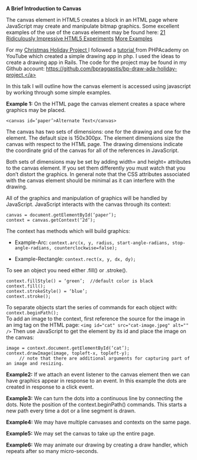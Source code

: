 **A Brief Introduction to Canvas** <br>The canvas element in HTML5 creates a block in an HTML page where JavaScript may create and manipulate bitmap graphics.  Some excellent examples of the use of the canvas element may be found  here:<a href='http://code.tutsplus.com/articles/21-ridiculously-impressive-html5-canvas-experiments--net-14210'>21 Ridiculously Impressive HTML5 Experiments</a><a href='http://davidwalsh.name/canvas-demos'>More Examples</a>For my <a href='https://bp-draw.herokuapp.com/' >Christmas Holiday Project </a>I followed a <a href='https://www.youtube.com/watch?v=m4sioSqlXhQ'> tutorial </a> from  PHPAcademy on YouTube  which created a simple drawing app in php. I used the ideas to create a drawing app in Rails.   The code for the project may be found in my Github account: <a href= 'https://github.com/bpraggastis/bp-draw-ada-holiday-project'>https://github.com/bpraggastis/bp-draw-ada-holiday-project.</a>In this talk I will outline how the canvas element is accessed using javascript  by working through some simple examples.**Example 1:**On the HTML page the canvas element creates a space where graphics may be placed.

	<canvas id=’paper’>Alternate Text</canvas>

The canvas has two sets of dimensions: one for the drawing and one for the element. The default size is 150x300px.The element dimensions size the canvas with respect to the HTML page.The drawing dimensions indicate the coordinate grid of the canvas for all of the references in JavaScript.Both sets of dimensions may be set by adding width= and height=  attributes to the canvas element. If you set them differently you must watch that you don’t distort the graphics. In general note that the CSS attributes associated with the canvas  element should be minimal as it can interfere with the drawing.All of the graphics and manipulation of graphics will be handled by JavaScript.JavaScript interacts with the canvas through its context:
```markup
canvas = document.getElementById(‘paper’);context = canvas.getContext(‘2d’);
 ````

The context has methods which will build graphics:
- Example-Arc: `context.arc(x, y, radius, start-angle-radians, stop-angle-radians, counterclockwise=false);`
- Example-Rectangle: `context.rect(x, y, dx, dy);`
To see an object you need either .fill() or .stroke().
```markupcontext.fillStyle() = ‘green’;  //default color is blackcontext.fill();context.strokeStyle() = ‘blue’;context.stroke();
```To separate objects start the series of commands for each object with:<br>`context.beginPath();`<br>To add an image to the context, first reference the source for the image in an img tag on the HTML page:
`<img id="cat" src="cat-image.jpeg" alt=""  />`
Then use JavaScript to get the element by its id and place the image on the canvas:
```markupimage = context.document.getElementById(‘cat’);context.drawImage(image, topleft-x, topleft-y);
     // note that there are additional arguments for capturing part of an image and resizing.
```**Example2:**If we attach an event listener to the canvas element then we can have graphics appear in response to an event. In this example the dots are created in response to a click event.**Example3:**We can turn the dots into a continuous line by connecting the dots. Note the position of the context.beginPath() commands. This starts a new path every time a dot or a line segment is drawn.**Example4:**We may have multiple canvases and contexts on the same page.**Example5:**We may set the canvas to take up the entire page.**Example6:**We may animate our drawing by creating a draw handler, which repeats after so many micro-seconds.